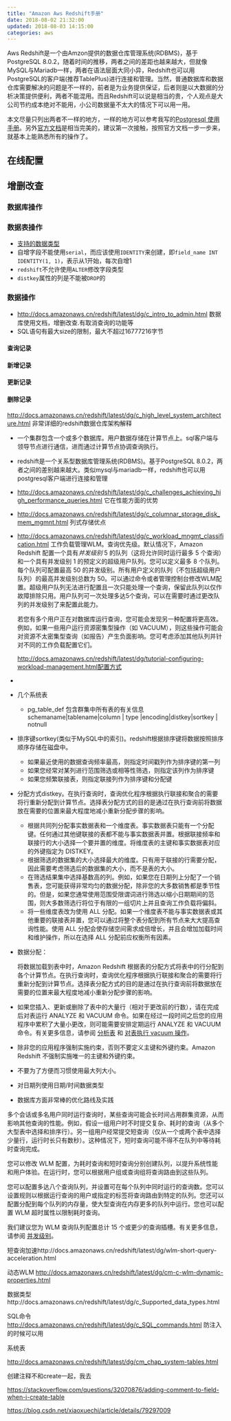 ```yaml
---
title: "Amazon Aws Redshift手册"
date: 2018-08-02 21:32:00
updated: 2018-08-03 14:15:00
categories: aws
---
```


Aws Redshift是一个由Amzon提供的数据仓库管理系统(RDBMS)，基于PostgreSQL 8.0.2，随着时间的推移，两者之间的差距也越来越大，但就像MySQL与Mariadb一样，两者在语法层面大同小异，Redshift也可以用PostgreSQL的客户端(推荐TablePlus)进行连接和管理。当然，普通数据库和数据仓库需要解决的问题是不一样的，前者是为业务提供保证，后者则是以大数据的分析决策提供便利，两者不能混用。而且Redshift可以说是相当的贵，个人观点是大公司节约成本绝对不能用，小公司数据量不太大的情况下可以用一用。

本文尽量只列出两者不一样的地方，一样的地方可以参考我写的[Postgresql 使用手册](https://haofly.net/postgresql)。另外[官方文档](https://www.amazonaws.cn/documentation/redshift/)是相当完美的，建议第一次接触，按照官方文档一步一步来，就基本上能熟悉所有的操作了。

<!--more-->

## 在线配置

## 增删改查

### 数据库操作

### 数据表操作

- [支持的数据类型](http://docs.amazonaws.cn/redshift/latest/dg/c_Supported_data_types.html)
- 自增字段不能使用`serial`，而应该使用`IDENTITY`来创建，即`field_name INT IDENTITY(1, 1)`，表示从1开始，每次自增1
- `redshift`不允许使用`ALTER`修改字段类型
- `distkey`属性的列是不能被`DROP`的

### 数据操作

- http://docs.amazonaws.cn/redshift/latest/dg/c_intro_to_admin.html 数据库使用文档，增删改查.有取消查询的功能等
- SQL语句有最大size的限制，最大不超过16777216字节

#### 查询记录

#### 新增记录

#### 更新记录

#### 删除记录









http://docs.amazonaws.cn/redshift/latest/dg/c_high_level_system_architecture.html  非常详细的redshift数据仓库架构解释

- 一个集群包含一个或多个数据库。用户数据存储在计算节点上。sql客户端与领导节点进行通信，进而通过计算节点协调查询执行。

- redshift是一个关系型数据库管理系统(RDBMS)。基于PostgreSQL 8.0.2，两者之间的差别越来越大。类似mysql与mariadb一样，redshift也可以用postgresql客户端进行连接和管理

- http://docs.amazonaws.cn/redshift/latest/dg/c_challenges_achieving_high_performance_queries.html 它在性能方面的优势

- http://docs.amazonaws.cn/redshift/latest/dg/c_columnar_storage_disk_mem_mgmnt.html  列式存储优点

- http://docs.amazonaws.cn/redshift/latest/dg/c_workload_mngmt_classification.html   工作负载管理WLM。查询优先级。默认情况下，Amazon Redshift 配置一个具有*并发级别* 5 的队列（这将允许同时运行最多 5 个查询）和一个具有并发级别 1 的预定义的超级用户队列。您可以定义最多 8 个队列。每个队列可配置最高 50 的并发级别。所有用户定义的队列（不包括超级用户队列）的最高并发级别总数为 50。可以通过命令或者管理控制台修改WLM配置。超级用户队列无法进行配置且一次只能处理一个查询，保留此队列以仅作故障排除只用。用户队列可一次处理多达5个查询，可以在需要时通过更改队列的并发级别了来配置此能力。

  若您有多个用户正在对数据库运行查询，您可能会发现另一种配置将更高效。例如，如果一些用户运行资源密集型操作（如 VACUUM），则这些操作可能会对资源不太密集型查询（如报告）产生负面影响。您可考虑添加其他队列并针对不同的工作负载配置它们。

   http://docs.amazonaws.cn/redshift/latest/dg/tutorial-configuring-workload-management.html配置方式

- 

- 几个系统表

  - pg_table_def  包含群集中所有表的有关信息schemaname|tablename|column | type  |encoding|distkey|sortkey | notnull  

- 排序键sortkey(类似于MySQL中的索引)。redshift根据排序键将数据按照排序顺序存储在磁盘中。

  - 如果最近使用的数据查询频率最高，则指定时间戳列作为排序键的第一列
  - 如果您经常对某列进行范围筛选或相等性筛选，则指定该列作为排序键
  - 如果您频繁联接表，则指定联接列作为排序键和分配键

- 分配方式distkey。在执行查询时，查询优化程序根据执行联接和聚合的需要将行重新分配到计算节点。选择表分配方式的目的是通过在执行查询前将数据放在需要的位置来最大程度地减小重新分配步骤的影响。

  - 根据共同列分配事实数据表和一个维度表。事实数据表只能有一个分配键。任何通过其他键联接的表都不能与事实数据表并置。根据联接频率和联接行的大小选择一个要并置的维度。将维度表的主键和事实数据表对应的外键指定为 DISTKEY。
  - 根据筛选的数据集的大小选择最大的维度。只有用于联接的行需要分配，因此需要考虑筛选后的数据集的大小，而不是表的大小。
  - 在筛选结果集中选择基数高的列。例如，如果您在日期列上分配了一个销售表，您可能获得非常均匀的数据分配，除非您的大多数销售都是季节性的。但是，如果您通常使用范围受限谓词进行筛选以缩小日期期间的范围，则大多数筛选行将位于有限的一组切片上并且查询工作负载将偏斜。
  - 将一些维度表改为使用 ALL 分配。如果一个维度表不能与事实数据表或其他重要的联接表并置，您可以通过将整个表分配到所有节点来大大提高查询性能。使用 ALL 分配会使存储空间需求成倍增长，并且会增加加载时间和维护操作，所以在选择 ALL 分配前应权衡所有因素。

- 数据分配：

  将数据加载到表中时，Amazon Redshift 根据表的分配方式将表中的行分配到各个计算节点。在执行查询时，查询优化程序根据执行联接和聚合的需要将行重新分配到计算节点。选择表分配方式的目的是通过在执行查询前将数据放在需要的位置来最大程度地减小重新分配步骤的影响。

   

- 如果您插入、更新或删除了表中的大量行（相对于更改前的行数），请在完成后对表运行 ANALYZE 和 VACUUM 命令。如果在经过一段时间之后您的应用程序中累积了大量小更改，则可能需要安排定期运行 ANALYZE 和 VACUUM 命令。有关更多信息，请参阅 [分析表](http://docs.amazonaws.cn/redshift/latest/dg/t_Analyzing_tables.html) 和 [对表执行 vacuum 操作](http://docs.amazonaws.cn/redshift/latest/dg/t_Reclaiming_storage_space202.html)。 

- 除非您的应用程序强制实施约束，否则不要定义主键和外键约束。Amazon Redshift 不强制实施唯一的主键和外键约束。

- 不要为了方便而习惯使用最大列大小。

- 对日期列使用日期/时间数据类型

- 数据库方面非常棒的优化路线及实践









多个会话或多名用户同时运行查询时，某些查询可能会长时间占用群集资源，从而影响其他查询的性能。例如，假设一组用户时不时提交复杂、耗时的查询（从多个大型表中选择和排序行）。另一组用户经常提交短查询（仅从一个或两个表中选择少量行，运行时长只有数秒）。这种情况下，短时查询可能不得不在队列中等待耗时查询完成。

您可以修改 WLM 配置，为耗时查询和短时查询分别创建队列，以提升系统性能和用户体验。在运行时，您可以根据用户组或查询组将查询路由到这些队列。

 



您可以配置多达八个查询队列，并设置可在每个队列中同时运行的查询数。您可以设置规则以根据运行查询的用户或指定的标签将查询路由到特定的队列。您还可以配置分配到每个队列的内存量，使大型查询在内存更多的队列中运行。您也可以配置 WLM 超时属性以限制耗时查询。 

我们建议您为 WLM 查询队列配置总计 15 个或更少的查询插槽。有关更多信息，请参阅 [并发级别](http://docs.amazonaws.cn/redshift/latest/dg/cm-c-defining-query-queues.html#cm-c-defining-query-queues-concurrency-level)。 



短查询加速http://docs.amazonaws.cn/redshift/latest/dg/wlm-short-query-acceleration.html

动态WLM http://docs.amazonaws.cn/redshift/latest/dg/cm-c-wlm-dynamic-properties.html

数据类型http://docs.amazonaws.cn/redshift/latest/dg/c_Supported_data_types.html

SQL命令 http://docs.amazonaws.cn/redshift/latest/dg/c_SQL_commands.html  防注入的时候可以用

系统表

http://docs.amazonaws.cn/redshift/latest/dg/cm_chap_system-tables.html



创建注释不和create一起，我去

https://stackoverflow.com/questions/32070876/adding-comment-to-field-when-i-create-table

https://blog.csdn.net/xiaoxuechi/article/details/79297009